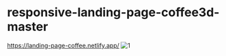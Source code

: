 # responsive-landing-page-coffee3d-master
https://landing-page-coffee.netlify.app/
![1](https://user-images.githubusercontent.com/72511459/228820084-68cea245-5765-4c9e-b433-5a79ab4e43fc.PNG)
